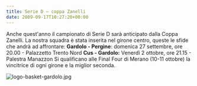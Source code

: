 ```yaml
---
title: Serie D – coppa Zanelli
date: 2009-09-17T10:27:20+00:00
---
```

Anche quest'anno il campionato di Serie D sarà anticipato dalla Coppa Zanelli. La nostra squadra è stata inserita nel girone centro, queste le sfide che andrà ad affrontare: **Gardolo - Pergine**: domenica 27 settembre, ore 20.00 - Palazzetto Trento Nord **Cus - Gardolo:** Venerdì 2 ottobre, ore 21.15 - Palestra Manazzon Si qualificano alle Final Four di Merano (10-11 ottobre) la vincitrice di ogni girone e la miglior seconda.

![logo-basket-gardolo.jpg](http://www.basketgardolo.it/wp-content/uploads/2009/08/logo-basket-gardolo.jpg)